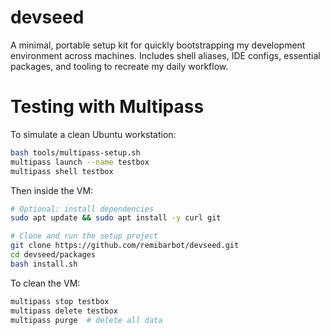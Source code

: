# devseed
A minimal, portable setup kit for quickly bootstrapping my development environment across machines. Includes shell aliases, IDE configs, essential packages, and tooling to recreate my daily workflow.



# Testing with Multipass

To simulate a clean Ubuntu workstation:

```bash
bash tools/multipass-setup.sh
multipass launch --name testbox
multipass shell testbox
```

Then inside the VM:

```bash
# Optional: install dependencies
sudo apt update && sudo apt install -y curl git

# Clone and run the setup project
git clone https://github.com/remibarbot/devseed.git
cd devseed/packages
bash install.sh
```

To clean the VM:
```bash
multipass stop testbox
multipass delete testbox
multipass purge  # delete all data
```
